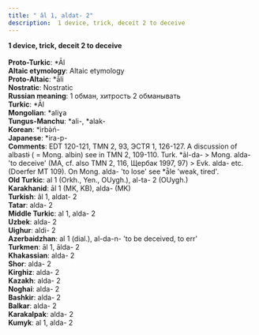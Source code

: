 ```yaml
---
title: " âl 1, aldat- 2"
description:  1 device, trick, deceit 2 to deceive
---
```

<strong> 1 device, trick, deceit 2 to deceive</strong><br><br>
<strong>Proto-Turkic</strong>:  *Āl<br>
<strong>Altaic etymology</strong>:  Altaic etymology<br>
<strong> Proto-Altaic</strong>:  *ā́li<br>
<strong>Nostratic</strong>:  Nostratic<br>
<strong>Russian meaning</strong>:  1 обман, хитрость 2 обманывать<br>
<strong>Turkic</strong>:  *Āl<br>
<strong>Mongolian</strong>:  *aliɣa<br>
<strong>Tungus-Manchu</strong>:  *ali-, *alak-<br>
<strong>Korean</strong>:  *ìrbǝ̀ń-<br>
<strong>Japanese</strong>:  *ira-p-<br>
<strong>Comments</strong>:  EDT 120-121, TMN 2, 93, ЭСТЯ 1, 126-127. A discussion of albastɨ ( = Mong. albin) see in TMN 2, 109-110. Turk. *āl-da- > Mong. alda- 'to deceive' (MA, cf. also TMN 2, 116, Щербак 1997, 97) > Evk. alda- etc. (Doerfer MT 109). On Mong. alda- 'to lose' see *ā̀le 'weak, tired'.<br>
<strong>Old Turkic</strong>:  al 1 (Orkh., Yen., OUygh.), al-ta- 2 (OUygh.)<br>
<strong>Karakhanid</strong>:  āl 1 (MK, KB), alda- (MK)<br>
<strong>Turkish</strong>:  âl 1, aldat- 2<br>
<strong>Tatar</strong>:  alda- 2<br>
<strong>Middle Turkic</strong>:  al 1, alda- 2<br>
<strong>Uzbek</strong>:  alda- 2<br>
<strong>Uighur</strong>:  aldi- 2<br>
<strong>Azerbaidzhan</strong>:  al 1 (dial.), al-da-n- 'to be deceived, to err'<br>
<strong>Turkmen</strong>:  āl 1, ālda- 2<br>
<strong>Khakassian</strong>:  alda- 2<br>
<strong>Shor</strong>:  alda- 2<br>
<strong>Kirghiz</strong>:  alda- 2<br>
<strong>Kazakh</strong>:  alda- 2<br>
<strong>Noghai</strong>:  alda- 2<br>
<strong>Bashkir</strong>:  alda- 2<br>
<strong>Balkar</strong>:  alda- 2<br>
<strong>Karakalpak</strong>:  alda- 2<br>
<strong>Kumyk</strong>:  al 1, alda- 2<br>


